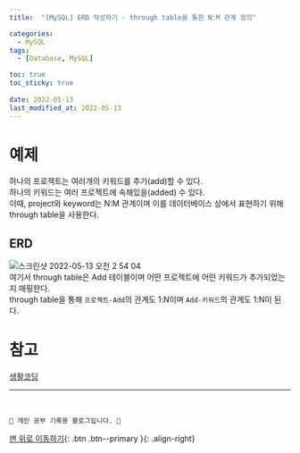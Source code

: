 ```yaml
---
title:  "[MySQL] ERD 작성하기 - through table을 통한 N:M 관계 정의"

categories:
  - MySQL
tags:
  - [Database, MySQL]

toc: true
toc_sticky: true
 
date: 2022-05-13
last_modified_at: 2022-05-13
---
```

# 예제
하나의 프로젝트는 여러개의 키워드를 추가(add)할 수 있다.<br>
하나의 키워드는 여러 프로젝트에 속해있을(added) 수 있다.<br>
이때, project와 keyword는 N:M 관계이며 이를 데이터베이스 상에서 표현하기 위해 through table을 사용한다.

## ERD
![스크린샷 2022-05-13 오전 2 54 04](https://user-images.githubusercontent.com/59405576/168138240-b1f66d1e-f9c7-44cb-a716-943fe35c49a4.png)<br>
여기서 through table은 Add 테이블이며 어떤 프로젝트에 어떤 키워드가 추가되었는지 매핑한다.<br>
through table을 통해 `프로젝트-Add`의 관계도 1:N이며 `Add-키워드`의 관계도 1:N이 된다.


# 참고
[생활코딩](https://www.youtube.com/watch?v=PN121bbdgSM&list=PLuHgQVnccGMDF6rHsY9qMuJMd295Yk4sa&index=20)


***
<br>

    💛 개인 공부 기록용 블로그입니다. 👻

[맨 위로 이동하기](#){: .btn .btn--primary }{: .align-right}